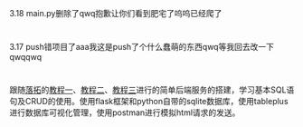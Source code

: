 3.18 main.py删除了qwq抱歉让你们看到肥宅了呜呜已经爬了
#
3.17 push错项目了aaa我这是push了个什么蠢萌的东西qwq等我回去改一下qwqqwq
# 
跟随<a href="https://space.bilibili.com/43276908" target="_blank">落拓</a>的<a href="https://www.bilibili.com/video/BV1NA411t7gu" target="_blank">教程一</a>、<a href="https://www.bilibili.com/video/BV1Fz4y1d7kc" target="_blank">教程二</a>、<a href="https://www.bilibili.com/video/BV1nV41117fS" target="_blank">教程三</a>进行的简单后端服务的搭建，学习基本SQL语句及CRUD的使用。使用flask框架和python自带的sqlite数据库，使用tableplus进行数据库可视化管理，使用postman进行模拟html请求的发送。


